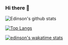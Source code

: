 ### Hi there 👋

![Edinson's github stats](https://github-readme-stats.vercel.app/api?username=edinsonrequena&show_icons=true&theme=radical)

[![Top Langs](https://github-readme-stats.vercel.app/api/top-langs/?username=edinsonrequena)](https://github.com/edinsonrequena/github-readme-stats)

[![edinson's wakatime stats](https://github-readme-stats.vercel.app/api/wakatime?username=edinsonrequena)](https://github.com/edinsonrequena/github-readme-stats)



<!--
**EdinsonRequena/edinsonrequena** is a ✨ _special_ ✨ repository because its `README.md` (this file) appears on your GitHub profile.

Here are some ideas to get you started:

- 🔭 I’m currently working on ...
- 🌱 I’m currently learning ...
- 👯 I’m looking to collaborate on ...
- 🤔 I’m looking for help with ...
- 💬 Ask me about ...
- 📫 How to reach me: ...
- 😄 Pronouns: ...
- ⚡ Fun fact: ...
-->
